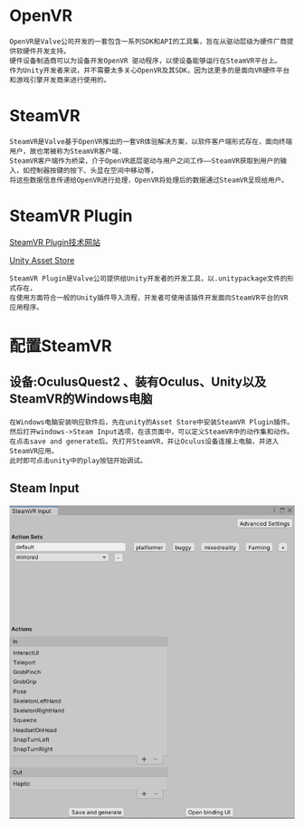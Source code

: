 # OpenVR
```
OpenVR是Valve公司开发的一套包含一系列SDK和API的工具集，旨在从驱动层级为硬件厂商提供软硬件开发支持。
硬件设备制造商可以为设备开发OpenVR 驱动程序，以使设备能够运行在SteamVR平台上。
作为Unity开发者来说，并不需要太多关心OpenVR及其SDK，因为这更多的是面向VR硬件平台和游戏引擎开发商来进行使用的。
```

# SteamVR
```
SteamVR是Valve基于OpenVR推出的一套VR体验解决方案，以软件客户端形式存在，面向终端用户，故也常被称为SteamVR客户端.
SteamVR客户端作为桥梁，介于OpenVR底层驱动与用户之间工作——SteamVR获取到用户的输入，如控制器按键的按下、头显在空间中移动等，
将这些数据信息传递给OpenVR进行处理，OpenVR将处理后的数据通过SteamVR呈现给用户。
```
# SteamVR Plugin
[SteamVR Plugin技术网站](https://valvesoftware.github.io/steamvr_unity_plugin/index.html)

[Unity Asset Store](https://assetstore.unity.com/packages/tools/integration/steamvr-plugin-32647)
```
SteamVR Plugin是Valve公司提供给Unity开发者的开发工具，以.unitypackage文件的形式存在，
在使用方面符合一般的Unity插件导入流程，开发者可使用该插件开发面向SteamVR平台的VR应用程序。
```
# 配置SteamVR 
## 设备:OculusQuest2 、装有Oculus、Unity以及SteamVR的Windows电脑
```
在Windows电脑安装响应软件后，先在unity的Asset Store中安装SteamVR Plugin插件。
然后打开windows->Steam Input选项，在该页面中，可以定义SteamVR中的动作集和动作。
在点击save and generate后。先打开SteamVR，并让Oculus设备连接上电脑，并进入SteamVR应用。
此时即可点击unity中的play按钮开始调试。
```
## Steam Input
![image](https://github.com/sumo123456789/SteamVR/blob/main/0.%E9%85%8D%E7%BD%AESteamVR/image/1657949248725.png)
